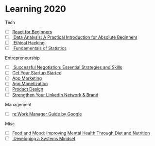 # Learning 2020

Tech
- [ ] [React for Beginners](https://app.pluralsight.com/library/courses/react-js-getting-started/table-of-contents)
- [ ] [ Data Analysis: A Practical Introduction for Absolute Beginners](https://www.classcentral.com/course/edx-data-analysis-a-practical-introduction-for-absolute-beginners-12635)
- [ ] [ Ethical Hacking](https://www.classcentral.com/course/swayam-ethical-hacking-14045)
- [ ] [ Fundamentals of Statistics](https://www.classcentral.com/course/edx-fundamentals-of-statistics-11482)

Entrepreneurship
- [ ] [ Successful Negotiation: Essential Strategies and Skills](https://www.classcentral.com/course/successful-negotiation-16936)
- [ ] [Get Your Startup Started](https://www.udacity.com/course/get-your-startup-started--ud806)
- [ ] [App Marketing](https://www.classcentral.com/course/udacity-app-marketing-4850)
- [ ] [App Monetization](https://www.udacity.com/course/app-monetization--ud518)
- [ ] [Product Design](https://www.udacity.com/course/product-design--ud509)
- [ ] [Strengthen Your LinkedIn Network & Brand](https://www.udacity.com/course/strengthen-your-linkedin-network-and-brand--ud242)

Management
- [ ] [re:Work Manager Guide by Google](https://rework.withgoogle.com/guides/managers-develop-and-support-managers/steps/review-googles-new-manager-training/)

Misc
- [ ] [Food and Mood: Improving Mental Health Through Diet and Nutrition](https://www.classcentral.com/course/food-and-mood-17020)
- [ ] [ Developing a Systems Mindset ](https://www.classcentral.com/course/systems-mindset-17004)
